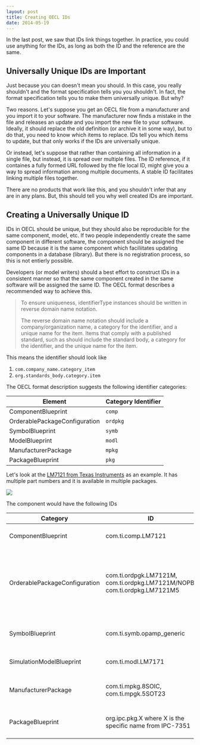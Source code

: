 ```yaml
---
layout: post
title: Creating OECL IDs
date: 2014-05-19
---
```


In the last post, we saw that IDs link things together. In practice, you could use anything for the IDs, as long as both the ID and the reference are the same.

## Universally Unique IDs are Important

Just because you can doesn't mean you should. In this case, you really shouldn't and the format specification tells you you shouldn't. In fact, the format specification tells you to make them universally unique. But why?

Two reasons. Let's suppose you get an OECL file from a manufacturer and you import it to your software. The manufacturer now finds a mistake in the file and releases an update and you import the new file to your software. Ideally, it should replace the old definition (or archive it in some way), but to do that, you need to know which items to replace. IDs tell you which items to update, but that only works if the IDs are universally unique.

Or instead, let's suppose that rather than containing all information in a single file, but instead, it is spread over multiple files. The ID reference, if it containes a fully formed URL followed by the file local ID, might give you a way to spread information among multiple documents. A stable ID facilitates linking multiple files together.

There are no products that work like this, and you shouldn't infer that any are in any plans. But, this should tell you why well created IDs are important.

## Creating a Universally Unique ID

IDs in OECL should be unique, but they should also be reproducible for the same component, model, etc. If two people independently create the same component in different software, the component should be assigned the same ID because it is the same component which faciliitates updating components in a database (library). But there is no registration process, so this is not entierly possible.

Developers (or model writers) should a best effort to construct IDs in a consistent manner so that the same component created in the same software will be assigned the same ID. The OECL format describes a recommended way to achieve this.

> To ensure uniqueness, identifierType instances should be written in reverse domain name notation.
>
> The reverse domain name notation should include a company/organization name, a category for the identifier, and a unique name for the item. Items that comply with a published standard, such as should include the standard body, a category for the identifier, and the unique name for the item.

This means the identifier should look like

1. `com.company_name.category_item`
2. `org.standards_body.category.item`

The OECL format description suggests the following identifier categories:

Element	| Category Identifier
--------|--------------------
ComponentBlueprint | `comp`
OrderablePackageConfiguration | `ordpkg`
SymbolBlueprint | `symb`
ModelBlueprint | `modl`
ManufacturerPackage | `mpkg`
PackageBlueprint | `pkg`

Let's look at the [LM7121 from Texas Instruments](http://www.ti.com/product/lm7121) as an example. It has multiple part numbers and it is available in multiple packages.

![](https://s3-us-west-2.amazonaws.com/ficksworkshop/media/blog/creating-oecl-ids/lm7121_parts.png)

The component would have the following IDs

Category            | ID                    | Note
--------------------|--------------------------|--------
ComponentBlueprint  |com.ti.comp.LM7121        | Functionally distinct component.
OrderablePackageConfiguration |	com.ti.ordpgk.LM7121M, com.ti.ordpkg.LM7121M/NOPB, com.ti.ordpkg.LM7121M5 | Different packages that can be ordered. A one-to-one mapping to part numbers.
SymbolBlueprint     |com.ti.symb.opamp_generic | The graphic symbol for schematic capture.
SimulationModelBlueprint | com.ti.modl.LM7171 | A SPICE simultion model.
ManufacturerPackage      | com.ti.mpkg.8SOIC, com.ti.mpgk.5SOT23 | Standard package names from TI.
PackageBlueprint | org.ipc.pkg.X where X is the specific name from IPC-7351 | Standard packages as defined by IPC.